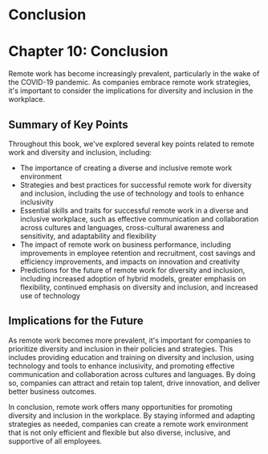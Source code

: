 # Conclusion

Chapter 10: Conclusion
======================

Remote work has become increasingly prevalent, particularly in the wake of the COVID-19 pandemic. As companies embrace remote work strategies, it's important to consider the implications for diversity and inclusion in the workplace.

Summary of Key Points
---------------------

Throughout this book, we've explored several key points related to remote work and diversity and inclusion, including:

* The importance of creating a diverse and inclusive remote work environment
* Strategies and best practices for successful remote work for diversity and inclusion, including the use of technology and tools to enhance inclusivity
* Essential skills and traits for successful remote work in a diverse and inclusive workplace, such as effective communication and collaboration across cultures and languages, cross-cultural awareness and sensitivity, and adaptability and flexibility
* The impact of remote work on business performance, including improvements in employee retention and recruitment, cost savings and efficiency improvements, and impacts on innovation and creativity
* Predictions for the future of remote work for diversity and inclusion, including increased adoption of hybrid models, greater emphasis on flexibility, continued emphasis on diversity and inclusion, and increased use of technology

Implications for the Future
---------------------------

As remote work becomes more prevalent, it's important for companies to prioritize diversity and inclusion in their policies and strategies. This includes providing education and training on diversity and inclusion, using technology and tools to enhance inclusivity, and promoting effective communication and collaboration across cultures and languages. By doing so, companies can attract and retain top talent, drive innovation, and deliver better business outcomes.

In conclusion, remote work offers many opportunities for promoting diversity and inclusion in the workplace. By staying informed and adapting strategies as needed, companies can create a remote work environment that is not only efficient and flexible but also diverse, inclusive, and supportive of all employees.
